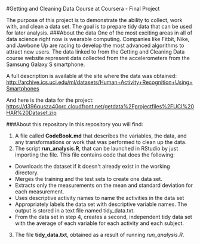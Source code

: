 #Getting and Cleaning Data Course at Coursera - Final Project

The purpose of this project is to demonstrate the ability to collect, work with, and clean a data set. The goal is to prepare tidy data that can be used for later analysis. 
###About the data
One of the most exciting areas in all of data science right now is wearable computing. Companies like Fitbit, Nike, and Jawbone Up are racing to develop the most advanced algorithms to attract new users. The data linked to from the Getting and Cleaning Data course website represent data collected from the accelerometers from the Samsung Galaxy S smartphone. 

A full description is available at the site where the data was obtained:
http://archive.ics.uci.edu/ml/datasets/Human+Activity+Recognition+Using+Smartphones

And here is the data for the project:
https://d396qusza40orc.cloudfront.net/getdata%2Fprojectfiles%2FUCI%20HAR%20Dataset.zip

###About this repository
In this repository you will find:

1. A file called **CodeBook.md** that describes the variables, the data, and any transformations or work that was performed to clean up the data.
2. The script **run_analysis.R**, that can be launched in RStudio by just importing the file. This file contains code that does the following:
  - Downloads the dataset if it doesn't already exist in the working directory. 
  - Merges the training and the test sets to create one data set. 
  - Extracts only the measurements on the mean and standard deviation for each measurement. 
  - Uses descriptive activity names to name the activities in the data set 
  - Appropriately labels the data set with descriptive variable names. The output is stored in a text file named tidy_data.txt.
  - From the data set in step 4, creates a second, independent tidy data set with the average of each variable for each activity and each subject. 
3. The file **tidy_data.txt**, obtained as a result of running *run_analysis.R*.
